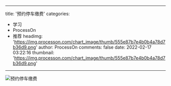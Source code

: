 
---
title: '预约停车缴费'
categories: 
 - 学习
 - ProcessOn
 - 推荐
headimg: 'https://img.processon.com/chart_image/thumb/555e87b7e4b0b4a78d7b36d9.png'
author: ProcessOn
comments: false
date: 2022-02-17 03:22:16
thumbnail: 'https://img.processon.com/chart_image/thumb/555e87b7e4b0b4a78d7b36d9.png'
---

<div>   
<img class="thumb" alt="预约停车缴费" src="https://img.processon.com/chart_image/thumb/555e87b7e4b0b4a78d7b36d9.png" referrerpolicy="no-referrer">
<p></p>  
</div>
            